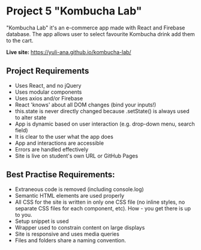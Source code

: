 # Project 5 "Kombucha Lab"

"Kombucha Lab" it's an e-commerce app made with React and Firebase database. The app allows user to select favourite Kombucha drink add them to the cart.

**Live site:** https://yuli-ana.github.io/kombucha-lab/

## Project Requirements

- Uses React, and no jQuery
- Uses modular components
- Uses axios and/or Firebase
- React 'knows' about all DOM changes (bind your inputs!)
- this.state is never directly changed because .setState() is always used to alter state
- App is dynamic based on user interaction (e.g. drop-down menu, search field)
- It is clear to the user what the app does
- App and interactions are accessible
- Errors are handled effectively
- Site is live on student's own URL or GitHub Pages

## Best Practise Requirements:

- Extraneous code is removed (including console.log)
- Semantic HTML elements are used properly
- All CSS for the site is written in only one CSS file (no inline styles, no separate CSS files for each component, etc). How - you get there is up to you.
- Setup snippet is used
- Wrapper used to constrain content on large displays
- Site is responsive and uses media queries
- Files and folders share a naming convention.
